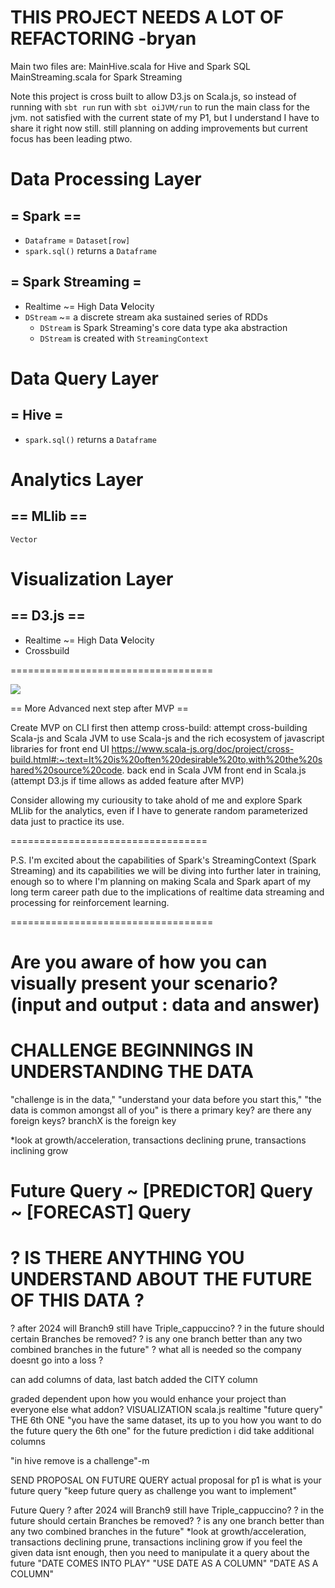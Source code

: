 # THIS PROJECT NEEDS A LOT OF REFACTORING -bryan

Main two files are:
MainHive.scala for Hive and Spark SQL
MainStreaming.scala for Spark Streaming

Note this project is cross built to allow D3.js on Scala.js, so instead of running with `sbt run` run with `sbt oiJVM/run` to run the main class for the jvm.
not satisfied with the current state of my P1, but I understand I have to share it right now still. still planning on adding improvements but current focus has been leading ptwo.

# Data Processing Layer
## = Spark ==
- `Dataframe` = `Dataset[row]`
- `spark.sql()` returns a `Dataframe`
## = Spark Streaming =
- Realtime ~= High Data **V**elocity
- `DStream` ~= a discrete stream aka sustained series of RDDs
  - `DStream` is Spark Streaming's core data type aka abstraction
  - `DStream` is created with `StreamingContext`

# Data Query Layer
## = Hive =
- `spark.sql()` returns a `Dataframe`

# Analytics Layer
## == MLlib ==
`Vector`

# Visualization Layer
## == D3.js ==
- Realtime ~= High Data **V**elocity
- Crossbuild 

===================================


![](https://i.imgur.com/3wzWB9o.png)













































































== More Advanced next step after MVP ==

Create MVP on CLI first then attemp cross-build:
  attempt cross-building Scala-js and Scala JVM to use Scala-js and the rich ecosystem of javascript libraries for front end UI 
  https://www.scala-js.org/doc/project/cross-build.html#:~:text=It%20is%20often%20desirable%20to,with%20the%20shared%20source%20code.
  back end in Scala JVM
  front end in Scala.js 
    (attempt D3.js if time allows as added feature after MVP)

Consider allowing my curiousity to take ahold of me and explore Spark MLlib
for the analytics, even if I have to generate random parameterized data just to practice its use.

==================================

P.S. I'm excited about the capabilities of Spark's StreamingContext (Spark Streaming) and its capabilities we will be diving into further later in training, enough so to where I'm planning on making Scala and Spark apart of my long term career path due to the implications of realtime data streaming and processing for reinforcement learning. 


===================================





# Are you aware of how you can visually present your scenario? (input and output : data and answer)

# CHALLENGE BEGINNINGS IN UNDERSTANDING THE DATA
"challenge is in the data,"
"understand your data before you start this,"
"the data is common amongst all of you"
  is there a primary key? are there any foreign keys?
  branchX is the foreign key

 *look at growth/acceleration, transactions declining prune, transactions inclining grow
# Future Query ~ [PREDICTOR] Query ~ [FORECAST] Query
#  ? IS THERE ANYTHING YOU UNDERSTAND ABOUT THE FUTURE OF THIS DATA ?
  ? after 2024 will Branch9 still have Triple_cappuccino?
  ? in the future should certain Branches be removed?
  ? is any one branch better than any two combined branches in the future"
  ? what all is needed so the company doesnt go into a loss ?

can add columns of data, last batch added the CITY column

graded dependent upon how you would enhance your project than everyone else
what addon?
  VISUALIZATION scala.js realtime
  "future query" THE 6th ONE
  "you have the same dataset, its up to you how you want to do the future query the 6th one"
  for the future prediction i did take additional columns

"in hive remove is a challenge"-m

SEND PROPOSAL ON FUTURE QUERY
actual proposal for p1 is what is your future query
"keep future query as challenge you want to implement"

Future Query
  ? after 2024 will Branch9 still have Triple_cappuccino?
  ? in the future should certain Branches be removed?
  ? is any one branch better than any two combined branches in the future"
 *look at growth/acceleration, transactions declining prune, transactions inclining grow
  if you feel the given data isnt enough, then you need to manipulate it
  a query about the future
  "DATE COMES INTO PLAY" "USE DATE AS A COLUMN"
  "DATE AS A COLUMN"

